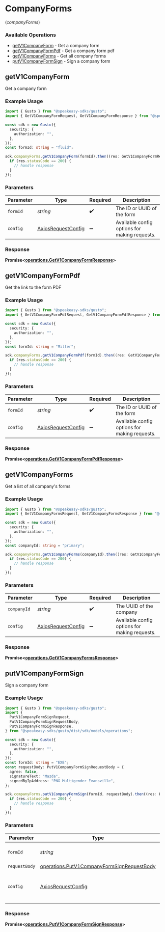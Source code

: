 # CompanyForms
(*companyForms*)

### Available Operations

* [getV1CompanyForm](#getv1companyform) - Get a company form
* [getV1CompanyFormPdf](#getv1companyformpdf) - Get a company form pdf
* [getV1CompanyForms](#getv1companyforms) - Get all company forms
* [putV1CompanyFormSign](#putv1companyformsign) - Sign a company form

## getV1CompanyForm

Get a company form

### Example Usage

```typescript
import { Gusto } from "@speakeasy-sdks/gusto";
import { GetV1CompanyFormRequest, GetV1CompanyFormResponse } from "@speakeasy-sdks/gusto/dist/sdk/models/operations";

const sdk = new Gusto({
  security: {
    authorization: "",
  },
});
const formId: string = "fluid";

sdk.companyForms.getV1CompanyForm(formId).then((res: GetV1CompanyFormResponse) => {
  if (res.statusCode == 200) {
    // handle response
  }
});
```

### Parameters

| Parameter                                                    | Type                                                         | Required                                                     | Description                                                  |
| ------------------------------------------------------------ | ------------------------------------------------------------ | ------------------------------------------------------------ | ------------------------------------------------------------ |
| `formId`                                                     | *string*                                                     | :heavy_check_mark:                                           | The ID or UUID of the form                                   |
| `config`                                                     | [AxiosRequestConfig](https://axios-http.com/docs/req_config) | :heavy_minus_sign:                                           | Available config options for making requests.                |


### Response

**Promise<[operations.GetV1CompanyFormResponse](../../models/operations/getv1companyformresponse.md)>**


## getV1CompanyFormPdf

Get the link to the form PDF

### Example Usage

```typescript
import { Gusto } from "@speakeasy-sdks/gusto";
import { GetV1CompanyFormPdfRequest, GetV1CompanyFormPdfResponse } from "@speakeasy-sdks/gusto/dist/sdk/models/operations";

const sdk = new Gusto({
  security: {
    authorization: "",
  },
});
const formId: string = "Miller";

sdk.companyForms.getV1CompanyFormPdf(formId).then((res: GetV1CompanyFormPdfResponse) => {
  if (res.statusCode == 200) {
    // handle response
  }
});
```

### Parameters

| Parameter                                                    | Type                                                         | Required                                                     | Description                                                  |
| ------------------------------------------------------------ | ------------------------------------------------------------ | ------------------------------------------------------------ | ------------------------------------------------------------ |
| `formId`                                                     | *string*                                                     | :heavy_check_mark:                                           | The ID or UUID of the form                                   |
| `config`                                                     | [AxiosRequestConfig](https://axios-http.com/docs/req_config) | :heavy_minus_sign:                                           | Available config options for making requests.                |


### Response

**Promise<[operations.GetV1CompanyFormPdfResponse](../../models/operations/getv1companyformpdfresponse.md)>**


## getV1CompanyForms

Get a list of all company's forms

### Example Usage

```typescript
import { Gusto } from "@speakeasy-sdks/gusto";
import { GetV1CompanyFormsRequest, GetV1CompanyFormsResponse } from "@speakeasy-sdks/gusto/dist/sdk/models/operations";

const sdk = new Gusto({
  security: {
    authorization: "",
  },
});
const companyId: string = "primary";

sdk.companyForms.getV1CompanyForms(companyId).then((res: GetV1CompanyFormsResponse) => {
  if (res.statusCode == 200) {
    // handle response
  }
});
```

### Parameters

| Parameter                                                    | Type                                                         | Required                                                     | Description                                                  |
| ------------------------------------------------------------ | ------------------------------------------------------------ | ------------------------------------------------------------ | ------------------------------------------------------------ |
| `companyId`                                                  | *string*                                                     | :heavy_check_mark:                                           | The UUID of the company                                      |
| `config`                                                     | [AxiosRequestConfig](https://axios-http.com/docs/req_config) | :heavy_minus_sign:                                           | Available config options for making requests.                |


### Response

**Promise<[operations.GetV1CompanyFormsResponse](../../models/operations/getv1companyformsresponse.md)>**


## putV1CompanyFormSign

Sign a company form

### Example Usage

```typescript
import { Gusto } from "@speakeasy-sdks/gusto";
import {
  PutV1CompanyFormSignRequest,
  PutV1CompanyFormSignRequestBody,
  PutV1CompanyFormSignResponse,
} from "@speakeasy-sdks/gusto/dist/sdk/models/operations";

const sdk = new Gusto({
  security: {
    authorization: "",
  },
});
const formId: string = "EXE";
const requestBody: PutV1CompanyFormSignRequestBody = {
  agree: false,
  signatureText: "Mazda",
  signedByIpAddress: "PNG Multigender Evansville",
};

sdk.companyForms.putV1CompanyFormSign(formId, requestBody).then((res: PutV1CompanyFormSignResponse) => {
  if (res.statusCode == 200) {
    // handle response
  }
});
```

### Parameters

| Parameter                                                                                                | Type                                                                                                     | Required                                                                                                 | Description                                                                                              |
| -------------------------------------------------------------------------------------------------------- | -------------------------------------------------------------------------------------------------------- | -------------------------------------------------------------------------------------------------------- | -------------------------------------------------------------------------------------------------------- |
| `formId`                                                                                                 | *string*                                                                                                 | :heavy_check_mark:                                                                                       | The ID or UUID of the form                                                                               |
| `requestBody`                                                                                            | [operations.PutV1CompanyFormSignRequestBody](../../models/operations/putv1companyformsignrequestbody.md) | :heavy_minus_sign:                                                                                       | N/A                                                                                                      |
| `config`                                                                                                 | [AxiosRequestConfig](https://axios-http.com/docs/req_config)                                             | :heavy_minus_sign:                                                                                       | Available config options for making requests.                                                            |


### Response

**Promise<[operations.PutV1CompanyFormSignResponse](../../models/operations/putv1companyformsignresponse.md)>**

